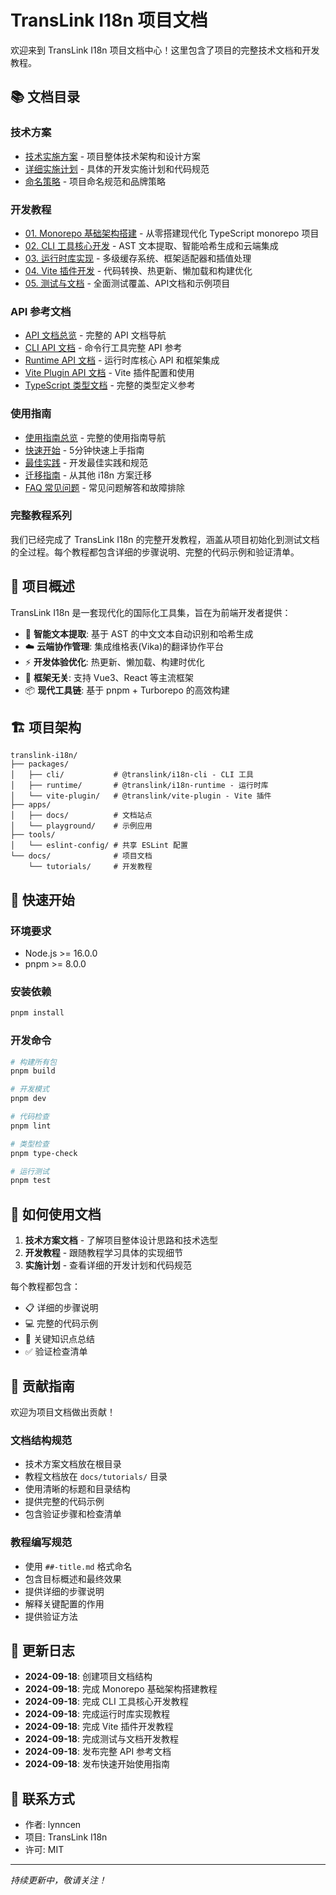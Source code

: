 # TransLink I18n 项目文档

欢迎来到 TransLink I18n 项目文档中心！这里包含了项目的完整技术文档和开发教程。

## 📚 文档目录

### 技术方案
- [技术实施方案](../TECHNICAL_PLAN.md) - 项目整体技术架构和设计方案
- [详细实施计划](../IMPLEMENTATION_PLAN.md) - 具体的开发实施计划和代码规范
- [命名策略](../NAMING_STRATEGY.md) - 项目命名规范和品牌策略

### 开发教程
- [01. Monorepo 基础架构搭建](./tutorials/01-monorepo-setup.md) - 从零搭建现代化 TypeScript monorepo 项目
- [02. CLI 工具核心开发](./tutorials/02-cli-core-development.md) - AST 文本提取、智能哈希生成和云端集成
- [03. 运行时库实现](./tutorials/03-runtime-implementation.md) - 多级缓存系统、框架适配器和插值处理
- [04. Vite 插件开发](./tutorials/04-vite-plugin-development.md) - 代码转换、热更新、懒加载和构建优化
- [05. 测试与文档](./tutorials/05-testing-and-documentation.md) - 全面测试覆盖、API文档和示例项目

### API 参考文档
- [API 文档总览](./api/README.md) - 完整的 API 文档导航
- [CLI API 文档](./api/cli.md) - 命令行工具完整 API 参考
- [Runtime API 文档](./api/runtime.md) - 运行时库核心 API 和框架集成
- [Vite Plugin API 文档](./api/vite-plugin.md) - Vite 插件配置和使用
- [TypeScript 类型文档](./api/typescript.md) - 完整的类型定义参考

### 使用指南
- [使用指南总览](./guides/README.md) - 完整的使用指南导航
- [快速开始](./guides/quick-start.md) - 5分钟快速上手指南
- [最佳实践](./best-practices.md) - 开发最佳实践和规范
- [迁移指南](./migration-guide.md) - 从其他 i18n 方案迁移
- [FAQ 常见问题](./faq.md) - 常见问题解答和故障排除

### 完整教程系列

我们已经完成了 TransLink I18n 的完整开发教程，涵盖从项目初始化到测试文档的全过程。每个教程都包含详细的步骤说明、完整的代码示例和验证清单。

## 🎯 项目概述

TransLink I18n 是一套现代化的国际化工具集，旨在为前端开发者提供：

- 🚀 **智能文本提取**: 基于 AST 的中文文本自动识别和哈希生成
- ☁️ **云端协作管理**: 集成维格表(Vika)的翻译协作平台
- ⚡ **开发体验优化**: 热更新、懒加载、构建时优化
- 🔧 **框架无关**: 支持 Vue3、React 等主流框架
- 📦 **现代工具链**: 基于 pnpm + Turborepo 的高效构建

## 🏗️ 项目架构

```
translink-i18n/
├── packages/
│   ├── cli/           # @translink/i18n-cli - CLI 工具
│   ├── runtime/       # @translink/i18n-runtime - 运行时库
│   └── vite-plugin/   # @translink/vite-plugin - Vite 插件
├── apps/
│   ├── docs/          # 文档站点
│   └── playground/    # 示例应用
├── tools/
│   └── eslint-config/ # 共享 ESLint 配置
└── docs/              # 项目文档
    └── tutorials/     # 开发教程
```

## 🚀 快速开始

### 环境要求
- Node.js >= 16.0.0
- pnpm >= 8.0.0

### 安装依赖
```bash
pnpm install
```

### 开发命令
```bash
# 构建所有包
pnpm build

# 开发模式
pnpm dev

# 代码检查
pnpm lint

# 类型检查
pnpm type-check

# 运行测试
pnpm test
```

## 📖 如何使用文档

1. **技术方案文档** - 了解项目整体设计思路和技术选型
2. **开发教程** - 跟随教程学习具体的实现细节
3. **实施计划** - 查看详细的开发计划和代码规范

每个教程都包含：
- 📋 详细的步骤说明
- 💻 完整的代码示例
- 🎯 关键知识点总结
- ✅ 验证检查清单

## 🤝 贡献指南

欢迎为项目文档做出贡献！

### 文档结构规范
- 技术方案文档放在根目录
- 教程文档放在 `docs/tutorials/` 目录
- 使用清晰的标题和目录结构
- 提供完整的代码示例
- 包含验证步骤和检查清单

### 教程编写规范
- 使用 `##-title.md` 格式命名
- 包含目标概述和最终效果
- 提供详细的步骤说明
- 解释关键配置的作用
- 提供验证方法

## 📝 更新日志

- **2024-09-18**: 创建项目文档结构
- **2024-09-18**: 完成 Monorepo 基础架构搭建教程
- **2024-09-18**: 完成 CLI 工具核心开发教程
- **2024-09-18**: 完成运行时库实现教程
- **2024-09-18**: 完成 Vite 插件开发教程
- **2024-09-18**: 完成测试与文档开发教程
- **2024-09-18**: 发布完整 API 参考文档
- **2024-09-18**: 发布快速开始使用指南

## 📧 联系方式

- 作者: lynncen
- 项目: TransLink I18n
- 许可: MIT

---

*持续更新中，敬请关注！*
